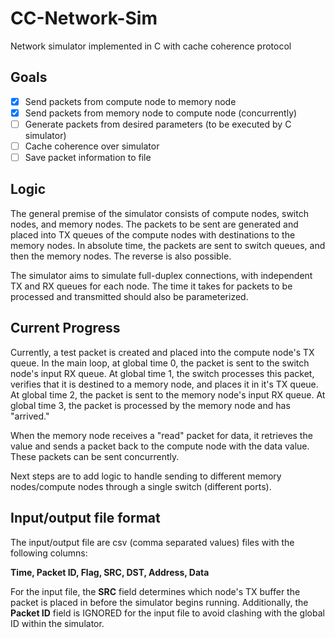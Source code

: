 # CC-Network-Sim
Network simulator implemented in C with cache coherence protocol

## Goals

- [X] Send packets from compute node to memory node
- [X] Send packets from memory node to compute node (concurrently)
- [ ] Generate packets from desired parameters (to be executed by C simulator)
- [ ] Cache coherence over simulator
- [ ] Save packet information to file

## Logic

The general premise of the simulator consists of compute nodes, switch nodes, and memory nodes.  The packets to be sent are generated and placed into TX queues of the compute nodes with destinations to the memory nodes.  In absolute time, the packets are sent to switch queues, and then the memory nodes.  The reverse is also possible.

The simulator aims to simulate full-duplex connections, with independent TX and RX queues for each node.  The time it takes for packets to be processed and transmitted should also be parameterized.

## Current Progress

Currently, a test packet is created and placed into the compute node's TX queue.  In the main loop, at global time 0, the packet is sent to the switch node's input RX queue.  At global time 1, the switch processes this packet, verifies that it is destined to a memory node, and places it in it's TX queue.  At global time 2, the packet is sent to the memory node's input RX queue.  At global time 3, the packet is processed by the memory node and has "arrived."

When the memory node receives a "read" packet for data, it retrieves the value and sends a packet back to the compute node with the data value.  These packets can be sent concurrently.

Next steps are to add logic to handle sending to different memory nodes/compute nodes through a single switch (different ports).

## Input/output file format

The input/output file are csv (comma separated values) files with the following columns:

**Time, Packet ID, Flag, SRC, DST, Address, Data**

For the input file, the **SRC** field determines which node's TX buffer the packet is placed in before the simulator begins running.  Additionally, the **Packet ID** field is IGNORED for the input file to avoid clashing with the global ID within the simulator.